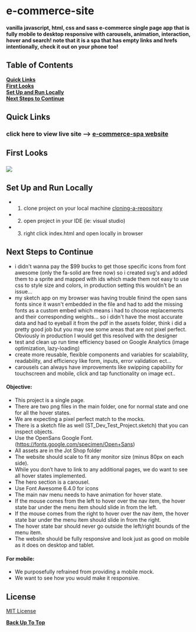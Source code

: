 # e-commerce-site
#### vanilla javascript, html, css and sass e-commerce single page app that is fully mobile to desktop responsive with carousels, animation, interaction, hover and search! note that it is a spa that has empty links and hrefs intentionally, check it out on your phone too!


## Table of Contents

**[Quick Links](#Quick-Links)**<br>
**[First Looks](#First-Looks)**<br>
**[Set Up and Run Locally](#Set-Up-and-Run-Locally)**<br>
**[Next Steps to Continue](#Next-Steps-to-Continue)**<br>


## Quick Links

### click here to view live site --> [ e-commerce-spa website](https://jessamyn27.github.io/e-commerce-spa/)

## First Looks

### ![](src/assets/images/jot-fullpage.png)

## Set Up and Run Locally
- 1. clone project on your local machine [cloning-a-repository](https://docs.github.com/en/repositories/creating-and-managing-repositories/cloning-a-repository)
- 2. open project in your IDE (ie: visual studio)
- 3. right click index.html and open locally in browser

## Next Steps to Continue

- i didn't wanna pay the $99 bucks to get those specific icons from font awesome (only the fa-solid are free now) so i created svg's and added them to a sprite and mapped with ids which made them not easy to use css to style size and colors, in production setting this wouldn't be an issue...
- my sketch app on my browser was having trouble finind the open sans fonts since it wasn't embedded in the file and had to add the missing fonts as a custom embed which means i had to choose replacements and their corresponding weights... so i didn't have the most accurate data and had to eyeball it from the pdf in the assets folder, think i did a pretty good job but you may see some areas that are not pixel perfect. Obviously in production I would get this resolved with the designer 
- test and clean up run time efficiency based on Google Analytics (image optimization, lazy-loading)
- create more reusable, flexible components and variables for scalability, readability, and efficiency like form, inputs, error validation ect...
- carousels can always have improvements like swipping capability for touchscreen and mobile, click and tap functionality on image ect.. 

#### Objective:

- This project is a single page.
- There are two png files in the main folder, one for normal state and one for all the hover states.
- We are expecting a pixel perfect match to the mocks.
- There is a sketch file as well (ST_Dev_Test_Project.sketch) that you can inspect objects.
- Use the OpenSans Google Font. (https://fonts.google.com/specimen/Open+Sans)
- All assets are in the Jot Shop folder
- The website should scale to fit any monitor size (minus 80px on each side).
- While you don’t have to link to any additional pages, we do want to see all hover states implemented.
- The hero section is a carousel.
- Use Font Awesome 6.4.0 for icons
- The main nav menu needs to have animation for hover state.  
- If the mouse comes from the left to hover over the nav item, the hover state bar under the menu item should slide in from the left.
- If the mouse comes from the right to hover over the nav item, the hover state bar under the menu item should slide in from the right.
- The hover state bar should never go outside the left/right bounds of the menu item.
- The website should be fully responsive and look just as good on mobile as it does on desktop and tablet.

#### For mobile:
- We purposefully refrained from providing a mobile mock.
- We want to see how you would make it responsive.


## License

[MIT License](https://opensource.org/licenses/MIT)

**[Back Up To Top](#e-commerce-site)**
